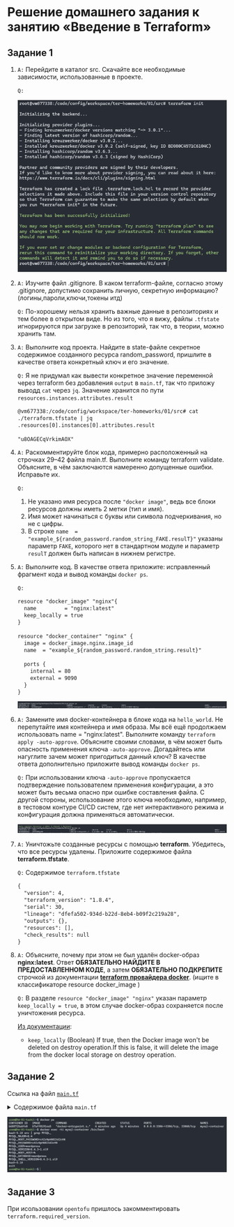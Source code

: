 # Решение домашнего задания к занятию «Введение в Terraform»

## Задание 1

1. `A:` Перейдите в каталог src. Скачайте все необходимые зависимости, использованные в проекте.

    `Q:`

    ![init](./images/1.png)

2. `A:` Изучите файл .gitignore. В каком terraform-файле, согласно этому .gitignore, допустимо сохранить личную, секретную информацию?(логины,пароли,ключи,токены итд)

    `Q:` По-хорошему нельзя хранить важные данные в репозиториях и тем более в открытом виде.
    Но из того, что я вижу, файлы `.tfstate` игнорируются при загрузке в репозиторий, так что, в теории, можно хранить там.

3. `A:` Выполните код проекта. Найдите в state-файле секретное содержимое созданного ресурса random_password, пришлите в качестве ответа конкретный ключ и его значение.

    `Q:` Я не придумал как вывести конкретное значение переменной через terraform без добавления `output` в `main.tf`, так что приложу выводд `cat` через `jq`. Значение хранится по пути `resources.instances.attributes.result`
    ```
    @vm677338:/code/config/workspace/ter-homeworks/01/src# cat ./terraform.tfstate | jq .resources[0].instances[0].attributes.result
    
    "u8OAGECqVrkimAOX"
    ```

4. `A:` Раскомментируйте блок кода, примерно расположенный на строчках 29–42 файла main.tf. Выполните команду terraform validate. Объясните, в чём заключаются намеренно допущенные ошибки. Исправьте их.

    `Q:`
    1. Не указано имя ресурса после `"docker image"`, ведь все блоки ресурсов должны иметь 2 метки (тип и имя).
    2. Имя может начинаться с буквы или символа подчеркивания, но не с цифры.
    3. В строке `name  = "example_${random_password.random_string_FAKE.resulT}"` указаны параметр `FAKE`, которого нет в стандартном модуле и параметр `resulT` должен быть написан в нижнем регистре.

5. `A:` Выполните код. В качестве ответа приложите: исправленный фрагмент кода и вывод команды `docker ps`.

    `Q:`
    ```
    resource "docker_image" "nginx"{
      name         = "nginx:latest"
      keep_locally = true
    }

    resource "docker_container" "nginx" {
      image = docker_image.nginx.image_id
      name  = "example_${random_password.random_string.result}"

      ports {
        internal = 80
        external = 9090
      }
    }
    ```

    ![docker ps](./images/2.png)

6. `A:` Замените имя docker-контейнера в блоке кода на ```hello_world```. Не перепутайте имя контейнера и имя образа. Мы всё ещё продолжаем использовать name = "nginx:latest". Выполните команду ```terraform apply -auto-approve```.
Объясните своими словами, в чём может быть опасность применения ключа  ```-auto-approve```. Догадайтесь или нагуглите зачем может пригодиться данный ключ? В качестве ответа дополнительно приложите вывод команды ```docker ps```.

    `Q:` При использовании ключа `-auto-approve` пропускается подтверждение пользователем применения конфигурации, а это может быть весьма опасно при ошибке составления файла. С другой стороны, использование этого ключа необходимо, например, в тестовом контуре CI/CD систем, где нет интерактивного режима и конфигурация должна применяться автоматически.

    ![docker ps](./images/3.png)

7. `A:` Уничтожьте созданные ресурсы с помощью **terraform**. Убедитесь, что все ресурсы удалены. Приложите содержимое файла **terraform.tfstate**. 

    `Q:` Содержимое `terraform.tfstate`
    ```
    {
      "version": 4,
      "terraform_version": "1.8.4",
      "serial": 30,
      "lineage": "dfefa502-934d-b22d-8eb4-b09f2c219a28",
      "outputs": {},
      "resources": [],
      "check_results": null
    }
    ```

8. `A:` Объясните, почему при этом не был удалён docker-образ **nginx:latest**. Ответ **ОБЯЗАТЕЛЬНО НАЙДИТЕ В ПРЕДОСТАВЛЕННОМ КОДЕ**, а затем **ОБЯЗАТЕЛЬНО ПОДКРЕПИТЕ** строчкой из документации [**terraform провайдера docker**](https://docs.comcloud.xyz/providers/kreuzwerker/docker/latest/docs).  (ищите в классификаторе resource docker_image )

    `Q:` В разделе `resource "docker_image" "nginx"` указан параметр `keep_locally = true`, в этом случае docker-образ сохраняется после уничтожения ресурса.

    [Из документации](https://docs.comcloud.xyz/providers/kreuzwerker/docker/latest/docs/resources/image#keep_locally):

      * ```keep_locally``` (Boolean) If true, then the Docker image won't be deleted on destroy operation.If this is false, it will delete the image from the docker local storage on destroy operation.


## Задание 2

Ссылка на файл [`main.tf`](main.tf)

<details>
  <summary>Содержимое файла <code>main.tf</code></summary>

    terraform {
      required_providers {
        docker = {
          source  = "kreuzwerker/docker"
          version = "~> 3.0.1"
        }
      }
      required_version = "~>1.8.4" /*Многострочный комментарий.
     Требуемая версия terraform */
    }
    
    resource "random_password" "random_string" {
      length      = 16
      special     = false
      min_upper   = 1
      min_lower   = 1
      min_numeric = 1
    }
    
    
    provider "docker" {
      host     = "ssh://username@hostname:22"
      ssh_opts = ["-o", "StrictHostKeyChecking=no", "-o", "UserKnownHostsFile=/dev/null"]
    }
    
    resource "docker_image" "mysql"{
      name         = "mysql:8"
      keep_locally = false
    }
    
    resource "docker_container" "mysql" {
      image = docker_image.mysql.image_id
      name  = "mysql-container"
      env = ["MYSQL_ROOT_PASSWORD=${random_password.random_string.result}",
        "MYSQL_DATABASE=wordpress",
        "MYSQL_USER=wordpress",
        "MYSQL_PASSWORD=${random_password.random_string.result}",
        "MYSQL_ROOT_HOST=%"]
    
      ports {
        internal = 3306
        external = 3306
      }
    }

</details>

![docker exec](./images/4.png)

## Задание 3

При исользовании `opentofu` пришлось закомментировать `terraform.required_version`.

